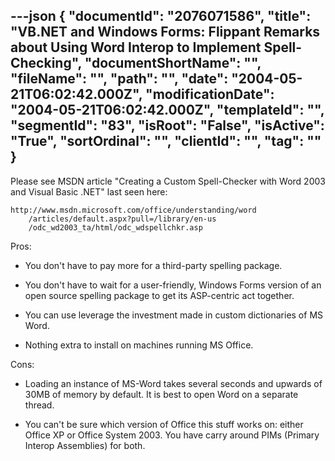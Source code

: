 ---json
{
  "documentId": "2076071586",
  "title": "VB.NET and Windows Forms: Flippant Remarks about Using Word Interop to Implement Spell-Checking",
  "documentShortName": "",
  "fileName": "",
  "path": "",
  "date": "2004-05-21T06:02:42.000Z",
  "modificationDate": "2004-05-21T06:02:42.000Z",
  "templateId": "",
  "segmentId": "83",
  "isRoot": "False",
  "isActive": "True",
  "sortOrdinal": "",
  "clientId": "",
  "tag": ""
}
---

Please see MSDN article &quot;Creating a Custom Spell-Checker with Word 2003 and Visual Basic .NET&quot; last seen here:

    http://www.msdn.microsoft.com/office/understanding/word
        /articles/default.aspx?pull=/library/en-us
        /odc_wd2003_ta/html/odc_wdspellchkr.asp

Pros:

* You don't have to pay more for a third-party spelling package.

* You don't have to wait for a user-friendly, Windows Forms version of an open source spelling package to get its ASP-centric act together.

* You can use leverage the investment made in custom dictionaries of MS Word.

* Nothing extra to install on machines running MS Office.


Cons:

* Loading an instance of MS-Word takes several seconds and upwards of 30MB of memory by default. It is best to open Word on a separate thread.

* You can't be sure which version of Office this stuff works on: either Office XP or Office System 2003. You have carry around PIMs (Primary Interop Assemblies) for both.
